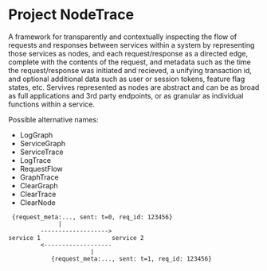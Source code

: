 # Project NodeTrace

A framework for transparently and contextually inspecting the flow of requests and responses between services within a system by representing those services as nodes, and each request/response as a directed edge, complete with the contents of the request, and metadata such as the time the request/response was initiated and recieved, a unifying transaction id, and optional additional data such as user or session tokens, feature flag states, etc. Servives represented as nodes are abstract and can be as broad as full applications and 3rd party endpoints, or as granular as individual functions within a service.

Possible alternative names:

- LogGraph
- ServiceGraph
- ServiceTrace
- LogTrace
- RequestFlow
- GraphTrace
- ClearGraph
- ClearTrace
- ClearNode

```
 {request_meta:..., sent: t=0, req_id: 123456}
              |
         ------------------->
service 1                    service 2
         <-------------------
                       |
            {request_meta:..., sent: t=1, req_id: 123456}
```
